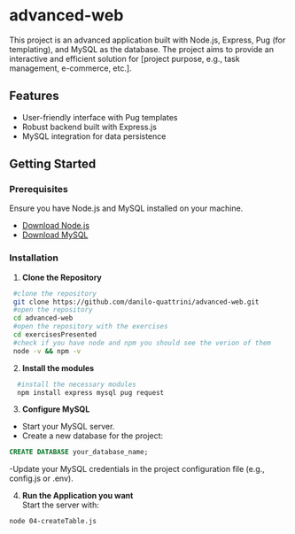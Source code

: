 # advanced-web

This project is an advanced application built with Node.js, Express, Pug (for templating), and MySQL as the database. The project aims to provide an interactive and efficient solution for [project purpose, e.g., task management, e-commerce, etc.]. 

## Features
- User-friendly interface with Pug templates
- Robust backend built with Express.js
- MySQL integration for data persistence

## Getting Started

### Prerequisites
Ensure you have Node.js and MySQL installed on your machine.

- [Download Node.js](https://nodejs.org/)
- [Download MySQL](https://dev.mysql.com/downloads/)

### Installation

1. **Clone the Repository**

  ```bash
   #clone the repository
   git clone https://github.com/danilo-quattrini/advanced-web.git
   #open the repository
   cd advanced-web
   #open the repository with the exercises
   cd exercisesPresented
   #check if you have node and npm you should see the verion of them
   node -v && npm -v
   ```
2. **Install the modules**
```bash
  #install the necessary modules
  npm install express mysql pug request
```
3.	**Configure MySQL**
- Start your MySQL server.
-	Create a new database for the project:

```sql
CREATE DATABASE your_database_name;
```
-Update your MySQL credentials in the project configuration file (e.g., config.js or .env).

4. **Run the Application you want** \
Start the server with:
```bash
node 04-createTable.js
```
